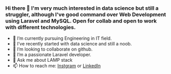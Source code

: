 ### Hi there 👋 I'm very much interested in data science but still a struggler, although I've good command over Web Development using Laravel and MySQL. Open for collab and open to work with different technologies. 

- 🔭 I’m currently pursuing Engineering in IT field.
- 🌱 I’ve recently started with data science and still a noob.
- 👯 I’m looking to collaborate on github.
- 🤔 I’m a passionate Laravel developer.
- 💬 Ask me about LAMP stack
- 📫 How to reach me: [Instgram](https://www.instagram.com/vishwagosalia/) or [LinkedIn](https://www.linkedin.com/in/vishwa-gosalia-b547291a7/)

<!--![Vishwa Gosalia's GitHub Stats](https://github-readme-stats.vercel.app/api?username=vishwagosalia&show_icons=true&title_color=fff&icon_color=f9f9f9&text_color=9f9f9f&bg_color=151515)-->
